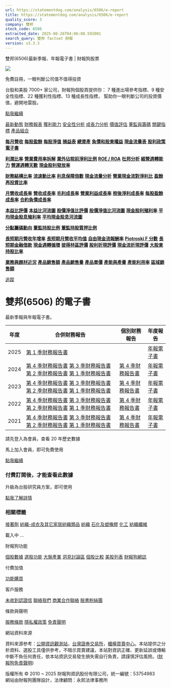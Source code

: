 ```yaml
---
url: https://statementdog.com/analysis/6506/e-report
title: https://statementdog.com/analysis/6506/e-report
quality_score: 3
company: 雙邦
stock_code: 6506
extracted_date: 2025-06-26T04:06:08.593001
search_query: 雙邦 factset 財報
version: v3.3.3
---
```


雙邦(6506)最新季報、年報電子書 | 財報狗股票















![](https://www.facebook.com/tr?id=1265443774131605&ev=PageView&noscript=1)













































































免費註冊，一眼判斷公司值不值得投資

台股和美股 7000+ 家公司，財報狗個股頁提供你：
7 種進出場參考指標、9 種安全性指標、22 種獲利性指標、13 種成長性指標，
幫助你一眼判斷公司的投資價值，避開地雷股。

[點我繼續](/users/sign_up)

[最新動態](/analysis/6506)
[財務報表](/analysis/6506/monthly-revenue)
[獲利能力](/analysis/6506/profit-margin)
[安全性分析](/analysis/6506/financial-structure-ratio)
[成長力分析](/analysis/6506/monthly-revenue-growth-rate)
[價值評估](/analysis/6506/pe)
[董監與籌碼](/analysis/6506/broker-trading)
[關鍵指標](/analysis/6506/long-term-and-short-term-monthly-revenue-yoy)
[產品組合](/analysis/6506/ai-search)

[**每月營收**](/analysis/6506/monthly-revenue)
[**每股盈餘**](/analysis/6506/eps)
[**每股淨值**](/analysis/6506/nav)
[**損益表**](/analysis/6506/income-statement)
[**總資產**](/analysis/6506/assets)
[**負債和股東權益**](/analysis/6506/liabilities-and-equity)
[**現金流量表**](/analysis/6506/cash-flow-statement)
[**股利政策**](/analysis/6506/dividend-policy)
[**電子書**](/analysis/6506/e-report)

[**利潤比率**](/analysis/6506/profit-margin)
[**營業費用率拆解**](/analysis/6506/operating-expense-ratio)
[**業外佔稅前淨利比例**](/analysis/6506/non-operating-income-to-profit-before-tax)
[**ROE / ROA**](/analysis/6506/roe-roa)
[**杜邦分析**](/analysis/6506/du-pont-analysis)
[**經營週轉能力**](/analysis/6506/turnover-ratio)
[**營運週轉天數**](/analysis/6506/turnover-days)
[**現金股利發放率**](/analysis/6506/dividend-payout-ratio)

[**財務結構比率**](/analysis/6506/financial-structure-ratio)
[**流速動比率**](/analysis/6506/current-ratio-and-quick-ratio)
[**利息保障倍數**](/analysis/6506/interest-coverage-ratio)
[**現金流量分析**](/analysis/6506/cash-flow-analysis)
[**營業現金流對淨利比**](/analysis/6506/operating-cash-flow-to-net-income-ratio)
[**盈餘再投資比率**](/analysis/6506/reinvestment-rate)

[**月營收成長率**](/analysis/6506/monthly-revenue-growth-rate)
[**營收成長率**](/analysis/6506/revenue-growth-rate)
[**毛利成長率**](/analysis/6506/gross-profit-growth-rate)
[**營業利益成長率**](/analysis/6506/operating-income-growth-rate)
[**稅後淨利成長率**](/analysis/6506/net-income-growth-rate)
[**每股盈餘成長率**](/analysis/6506/eps-growth-rate)
[**合約負債成長率**](/analysis/6506/current-contract-liabilities-growth-rate)

[**本益比評價**](/analysis/6506/pe)
[**本益比河流圖**](/analysis/6506/pe-band)
[**股價淨值比評價**](/analysis/6506/pb)
[**股價淨值比河流圖**](/analysis/6506/pb-band)
[**現金股利殖利率**](/analysis/6506/dividend-yield)
[**平均現金股息殖利率**](/analysis/6506/average-dividend-yield)
[**平均現金股息河流圖**](/analysis/6506/average-dividend-yield-band)

[**分點籌碼動向**](/analysis/6506/broker-trading)
[**董監持股比例**](/analysis/6506/board-members-and-supervisors-shares-to-shares-outstanding-ratio)
[**董監持股質押比例**](/analysis/6506/pledging-ratio-of-board-members-and-supervisors)

[**長短期月營收年增率**](/analysis/6506/long-term-and-short-term-monthly-revenue-yoy)
[**長短期月營收平均值**](/analysis/6506/average-long-term-and-short-term-monthly-revenue)
[**自由現金流報酬率**](/analysis/6506/croic)
[**Piotroski F 分數**](/analysis/6506/piotroski-f-score)
[**長短期金融借款**](/analysis/6506/financial-borrowing)
[**現金週轉循環**](/analysis/6506/cash-conversion-cycle)
[**彼得林區評價**](/analysis/6506/peter-lynch-valuation)
[**股利折現評價**](/analysis/6506/dividend-discount-valuation)
[**現金流折現評價**](/analysis/6506/dcf-valuation)
[**大股東持股比率**](/analysis/6506/majority-shareholders-share-ratio)

[**業務與題材近況**](/analysis/6506/ai-search)
[**產品銷售額**](/analysis/6506/product-sales-figure)
[**產品銷售量**](/analysis/6506/product-sales-volume)
[**產品單價**](/analysis/6506/product-unit-price)
[**產能與產量**](/analysis/6506/production-capacity)
[**產能利用率**](/analysis/6506/production-capacity-utilization)
[**區域銷售額**](/analysis/6506/product-regional-sales)

[追蹤](/users/sign_up)

# 雙邦(6506) 的電子書

最新季報與年報電子書。

| 年度 | 合併財務報告 | 個別財務報告 | 年度報告 |
| --- | --- | --- | --- |
| 2025 | [第 1 季財務報告書](https://doc.twse.com.tw/server-java/t57sb01?co_id=6506&colorchg=1&kind=A&step=9&filename=202501_6506_AI1.pdf) |  | [年報電子書](/analysis) |
| 2024 | [第 4 季財務報告書](https://doc.twse.com.tw/server-java/t57sb01?co_id=6506&colorchg=1&kind=A&step=9&filename=202404_6506_AI1.pdf)  [第 3 季財務報告書](https://doc.twse.com.tw/server-java/t57sb01?co_id=6506&colorchg=1&kind=A&step=9&filename=202403_6506_AI1.pdf)  [第 2 季財務報告書](https://doc.twse.com.tw/server-java/t57sb01?co_id=6506&colorchg=1&kind=A&step=9&filename=202402_6506_AI1.pdf)  [第 1 季財務報告書](https://doc.twse.com.tw/server-java/t57sb01?co_id=6506&colorchg=1&kind=A&step=9&filename=202401_6506_AI1.pdf) | [第 4 季財務報告書](https://doc.twse.com.tw/server-java/t57sb01?co_id=6506&colorchg=1&kind=A&step=9&filename=202404_6506_AI3.pdf) | [年報電子書](https://doc.twse.com.tw/server-java/t57sb01?co_id=6506&colorchg=1&kind=F&step=9&filename=2024_6506_20250612F04.pdf) |
| 2023 | [第 4 季財務報告書](https://doc.twse.com.tw/server-java/t57sb01?co_id=6506&colorchg=1&kind=A&step=9&filename=202304_6506_AI1.pdf)  [第 3 季財務報告書](https://doc.twse.com.tw/server-java/t57sb01?co_id=6506&colorchg=1&kind=A&step=9&filename=202303_6506_AI1.pdf)  [第 2 季財務報告書](https://doc.twse.com.tw/server-java/t57sb01?co_id=6506&colorchg=1&kind=A&step=9&filename=202302_6506_AI1.pdf)  [第 1 季財務報告書](https://doc.twse.com.tw/server-java/t57sb01?co_id=6506&colorchg=1&kind=A&step=9&filename=202301_6506_AI1.pdf) | [第 4 季財務報告書](https://doc.twse.com.tw/server-java/t57sb01?co_id=6506&colorchg=1&kind=A&step=9&filename=202304_6506_AI3.pdf) | [年報電子書](https://doc.twse.com.tw/server-java/t57sb01?co_id=6506&colorchg=1&kind=F&step=9&filename=2023_6506_20240531F04.pdf) |
| 2022 | [第 4 季財務報告書](https://doc.twse.com.tw/server-java/t57sb01?co_id=6506&colorchg=1&kind=A&step=9&filename=202204_6506_AI1.pdf)  [第 3 季財務報告書](https://doc.twse.com.tw/server-java/t57sb01?co_id=6506&colorchg=1&kind=A&step=9&filename=202203_6506_AI1.pdf)  [第 2 季財務報告書](https://doc.twse.com.tw/server-java/t57sb01?co_id=6506&colorchg=1&kind=A&step=9&filename=202202_6506_AI1.pdf)  [第 1 季財務報告書](https://doc.twse.com.tw/server-java/t57sb01?co_id=6506&colorchg=1&kind=A&step=9&filename=202201_6506_AI1.pdf) | [第 4 季財務報告書](https://doc.twse.com.tw/server-java/t57sb01?co_id=6506&colorchg=1&kind=A&step=9&filename=202204_6506_AI3.pdf) | [年報電子書](https://doc.twse.com.tw/server-java/t57sb01?co_id=6506&colorchg=1&kind=F&step=9&filename=2022_6506_20230620F04.pdf) |
| 2021 | [第 4 季財務報告書](https://doc.twse.com.tw/server-java/t57sb01?co_id=6506&colorchg=1&kind=A&step=9&filename=202104_6506_AI1.pdf)  [第 3 季財務報告書](https://doc.twse.com.tw/server-java/t57sb01?co_id=6506&colorchg=1&kind=A&step=9&filename=202103_6506_AI1.pdf)  [第 2 季財務報告書](https://doc.twse.com.tw/server-java/t57sb01?co_id=6506&colorchg=1&kind=A&step=9&filename=202102_6506_AI1.pdf)  [第 1 季財務報告書](https://doc.twse.com.tw/server-java/t57sb01?co_id=6506&colorchg=1&kind=A&step=9&filename=202101_6506_AI1.pdf) | [第 4 季財務報告書](https://doc.twse.com.tw/server-java/t57sb01?co_id=6506&colorchg=1&kind=A&step=9&filename=202104_6506_AI3.pdf) | [年報電子書](https://doc.twse.com.tw/server-java/t57sb01?co_id=6506&colorchg=1&kind=F&step=9&filename=2021_6506_20220609F04.pdf) |

請先登入為會員，查看 20 年歷史數據

馬上加入會員，即可免費使用

[點我繼續](/users/sign_up)

### 付費訂閱後，才能查看此數據

升級為台股研究員方案，即可使用

[點我了解詳情](/pricing)

### 相關標籤

[接著劑](/tags/1303)
[紡織-成衣及其它家居紡織類品](/tags/446)
[紡織](/tags/353)
[石化及塑橡膠](/tags/352)
[化工](/tags/317)
[紡織纖維](/tags/305)

載入中 ...





財報狗功能

[個股數據](/analysis)
[選股功能](/screeners)
[大盤產業](/taiex)
[洞見討論區](/insight)
[個股比較](/compare/tpe)
[美股列表](/us-stock-list)
[財報狗網誌](/blog/)

付費加值

[功能購買](/pricing)

客戶服務

[未收到認證信](/users/recv_auth_fail)
[聯絡我們](/contact)
[商業合作聯絡](/contact)
[臉書粉絲團](//www.facebook.com/statementdog)

條款與聲明

[服務條款](/law/tos)
[隱私權政策](/law/privacy)
[免責聲明](/law/disclaimer)

網站資料來源

資料來源参考：[公開資訊觀測站](http://mops.twse.com.tw/mops/web/index)，[台灣證券交易所](http://www.tse.com.tw/)，[櫃檯買賣中心](http://www.otc.org.tw/)。本站提供之分析資料、選股工具僅供參考，不暗示買賣建議，本站對資訊正確、更新延誤或傳輸中斷不負任何責任，依本站資訊交易發生損失需自行負責，請謹慎評估風險。([財報狗免責聲明](/law/disclaimer))

版權所有 © 2010 ~ 2025 財報狗資訊股份有限公司，統一編號：53754983  
網站由財報狗團隊設計，法律顧問：永熙法律事務所